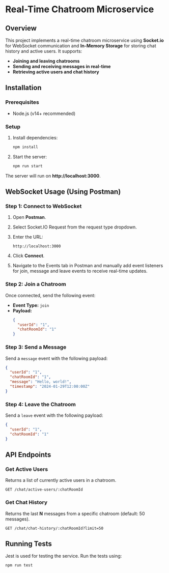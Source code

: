 # Real-Time Chatroom Microservice

## Overview

This project implements a real-time chatroom microservice using **Socket.io** for WebSocket communication and **In-Memory Storage** for storing chat history and active users. It supports:

- **Joining and leaving chatrooms**
- **Sending and receiving messages in real-time**
- **Retrieving active users and chat history**

## Installation

### Prerequisites

- Node.js (v14+ recommended)

### Setup

1. Install dependencies:
   ```sh
   npm install
   ```
2. Start the server:
   ```sh
   npm run start
   ```

The server will run on **http://localhost:3000**.

## WebSocket Usage (Using Postman)

### **Step 1: Connect to WebSocket**

1. Open **Postman**.
2. Select Socket.IO Request from the request type dropdown.
3. Enter the URL:
   ```
   http://localhost:3000
   ```
4. Click **Connect**.

5. Navigate to the Events tab in Postman and manually add event listeners for join, message and leave events to receive real-time updates.

### **Step 2: Join a Chatroom**

Once connected, send the following event:

- **Event Type:** `join`
- **Payload:**
  ```json
  {
    "userId": "1",
    "chatRoomId": "1"
  }
  ```

### **Step 3: Send a Message**

Send a `message` event with the following payload:

```json
{
  "userId": "1",
  "chatRoomId": "1",
  "message": "Hello, world!",
  "timestamp": "2024-01-29T12:00:00Z"
}
```

### **Step 4: Leave the Chatroom**

Send a `leave` event with the following payload:

```json
{
  "userId": "1",
  "chatRoomId": "1"
}
```

## API Endpoints

### **Get Active Users**

Returns a list of currently active users in a chatroom.

```http
GET /chat/active-users/:chatRoomId
```

### **Get Chat History**

Returns the last **N** messages from a specific chatroom (default: 50 messages).

```http
GET /chat/chat-history/:chatRoomId?limit=50
```

## Running Tests

Jest is used for testing the service. Run the tests using:

```sh
npm run test
```

